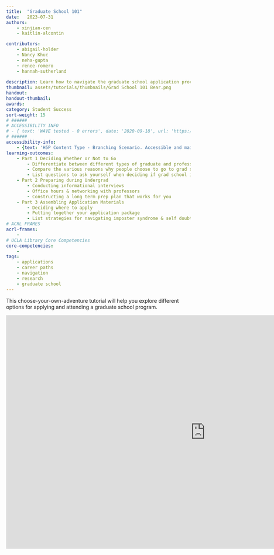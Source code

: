 ```yaml
---
title:  "Graduate School 101"
date:   2023-07-31
authors: 
    - xinjian-cen
    - kaitlin-alcontin

contributors:
    - abigail-holder
    - Nancy Khuc
    - neha-gupta
    - renee-romero
    - hannah-sutherland
    
description: Learn how to navigate the graduate school application process!
thumbnail: assets/tutorials/thumbnails/Grad School 101 Bear.png
handout:
handout-thumbail: 
awards:
category: Student Success
sort-weight: 15
# ######
# ACCESSIBILITY INFO
# - { text: 'WAVE tested - 0 errors', date: '2020-09-18', url: 'https://wave.webaim.org/' }
# ######
accessibility-info:
    - {text: 'H5P Content Type - Branching Scenario. Accessible and maintained by H5P core development team', date: '2021-05-25', url: 'https://h5p.org/documentation/installation/content-type-accessibility'}
learning-outcomes:
    - Part 1 Deciding Whether or Not to Go
        - Differentiate between different types of graduate and professional programs
        - Compare the various reasons why people choose to go to grad school and possible paths (straight through vs. gap)
        - List questions to ask yourself when deciding if grad school is the right path for you
    - Part 2 Preparing during Undergrad
        - Conducting informational interviews
        - Office hours & networking with professors
        - Constructing a long term prep plan that works for you
    - Part 3 Assembling Application Materials
        - Deciding where to apply
        - Putting together your application package
        - List strategies for navigating imposter syndrome & self doubt
# ACRL FRAMES
acrl-frames:
    - 
# UCLA Library Core Competencies
core-competencies:
    -
tags:
    - applications
    - career paths
    - navigation
    - research
    - graduate school
---
```

This choose-your-own-adventure tutorial will help you explore different options for applying and attending a graduate school program.
<iframe src="https://uclabruinlearn.h5p.com/content/1291865488274800448/embed" aria-label="Grad 101 (most updated)" width="1088" height="637" frameborder="0" allowfullscreen="allowfullscreen" allow="autoplay *; geolocation *; microphone *; camera *; midi *; encrypted-media *"></iframe><script src="https://uclabruinlearn.h5p.com/js/h5p-resizer.js" charset="UTF-8"></script>
